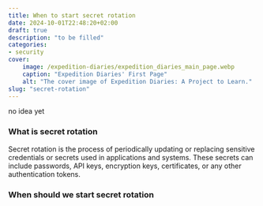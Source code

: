 ```yaml
---
title: When to start secret rotation
date: 2024-10-01T22:48:20+02:00
draft: true
description: "to be filled"
categories:
- security
cover:
    image: /expedition-diaries/expedition_diaries_main_page.webp
    caption: "Expedition Diaries' First Page"
    alt: "The cover image of Expedition Diaries: A Project to Learn."
slug: "secret-rotation"
---
```


no idea yet

### What is secret rotation

Secret rotation is the process of periodically updating or replacing sensitive credentials or secrets used in applications and systems. These secrets can include passwords, API keys, encryption keys, certificates, or any other authentication tokens.


### When should we start secret rotation

